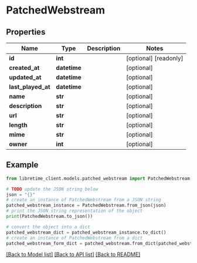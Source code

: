 # PatchedWebstream


## Properties

Name | Type | Description | Notes
------------ | ------------- | ------------- | -------------
**id** | **int** |  | [optional] [readonly] 
**created_at** | **datetime** |  | [optional] 
**updated_at** | **datetime** |  | [optional] 
**last_played_at** | **datetime** |  | [optional] 
**name** | **str** |  | [optional] 
**description** | **str** |  | [optional] 
**url** | **str** |  | [optional] 
**length** | **str** |  | [optional] 
**mime** | **str** |  | [optional] 
**owner** | **int** |  | [optional] 

## Example

```python
from libretime_client.models.patched_webstream import PatchedWebstream

# TODO update the JSON string below
json = "{}"
# create an instance of PatchedWebstream from a JSON string
patched_webstream_instance = PatchedWebstream.from_json(json)
# print the JSON string representation of the object
print(PatchedWebstream.to_json())

# convert the object into a dict
patched_webstream_dict = patched_webstream_instance.to_dict()
# create an instance of PatchedWebstream from a dict
patched_webstream_form_dict = patched_webstream.from_dict(patched_webstream_dict)
```
[[Back to Model list]](../README.md#documentation-for-models) [[Back to API list]](../README.md#documentation-for-api-endpoints) [[Back to README]](../README.md)


